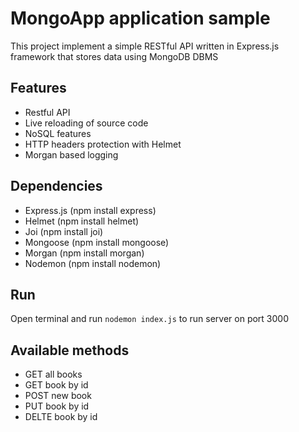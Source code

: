 # MongoApp application sample

This project implement a simple RESTful API written in Express.js framework that stores data using MongoDB DBMS

## Features

* Restful API
* Live reloading of source code
* NoSQL features
* HTTP headers protection with Helmet
* Morgan based logging

## Dependencies
* Express.js (npm install express)
* Helmet (npm install helmet)
* Joi (npm install joi)
* Mongoose (npm install mongoose)
* Morgan (npm install morgan)
* Nodemon (npm install nodemon)

## Run

Open terminal and run `nodemon index.js` to run server on port 3000

## Available methods
* GET all books
* GET book by id
* POST new book
* PUT book by id
* DELTE book by id
